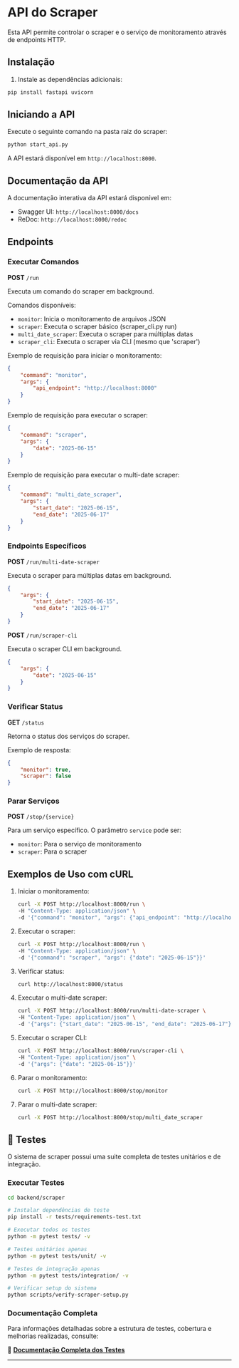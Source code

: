 # API do Scraper

Esta API permite controlar o scraper e o serviço de monitoramento através de endpoints HTTP.

## Instalação

1. Instale as dependências adicionais:

```bash
pip install fastapi uvicorn
```

## Iniciando a API

Execute o seguinte comando na pasta raiz do scraper:

```bash
python start_api.py
```

A API estará disponível em `http://localhost:8000`.

## Documentação da API

A documentação interativa da API estará disponível em:

- Swagger UI: `http://localhost:8000/docs`
- ReDoc: `http://localhost:8000/redoc`

## Endpoints

### Executar Comandos

**POST** `/run`

Executa um comando do scraper em background.

Comandos disponíveis:

- `monitor`: Inicia o monitoramento de arquivos JSON
- `scraper`: Executa o scraper básico (scraper_cli.py run)
- `multi_date_scraper`: Executa o scraper para múltiplas datas
- `scraper_cli`: Executa o scraper via CLI (mesmo que 'scraper')

Exemplo de requisição para iniciar o monitoramento:

```json
{
    "command": "monitor",
    "args": {
        "api_endpoint": "http://localhost:8000"
    }
}
```

Exemplo de requisição para executar o scraper:

```json
{
    "command": "scraper",
    "args": {
        "date": "2025-06-15"
    }
}
```

Exemplo de requisição para executar o multi-date scraper:

```json
{
    "command": "multi_date_scraper",
    "args": {
        "start_date": "2025-06-15",
        "end_date": "2025-06-17"
    }
}
```

### Endpoints Específicos

**POST** `/run/multi-date-scraper`

Executa o scraper para múltiplas datas em background.

```json
{
    "args": {
        "start_date": "2025-06-15",
        "end_date": "2025-06-17"
    }
}
```

**POST** `/run/scraper-cli`

Executa o scraper CLI em background.

```json
{
    "args": {
        "date": "2025-06-15"
    }
}
```

### Verificar Status

**GET** `/status`

Retorna o status dos serviços do scraper.

Exemplo de resposta:

```json
{
    "monitor": true,
    "scraper": false
}
```

### Parar Serviços

**POST** `/stop/{service}`

Para um serviço específico. O parâmetro `service` pode ser:

- `monitor`: Para o serviço de monitoramento
- `scraper`: Para o scraper

## Exemplos de Uso com cURL

1. Iniciar o monitoramento:

    ```bash
    curl -X POST http://localhost:8000/run \
    -H "Content-Type: application/json" \
    -d '{"command": "monitor", "args": {"api_endpoint": "http://localhost:8000"}}'
    ```

2. Executar o scraper:

    ```bash
    curl -X POST http://localhost:8000/run \
    -H "Content-Type: application/json" \
    -d '{"command": "scraper", "args": {"date": "2025-06-15"}}'
    ```

3. Verificar status:

    ```bash
    curl http://localhost:8000/status
    ```

4. Executar o multi-date scraper:

    ```bash
    curl -X POST http://localhost:8000/run/multi-date-scraper \
    -H "Content-Type: application/json" \
    -d '{"args": {"start_date": "2025-06-15", "end_date": "2025-06-17"}}'
    ```

5. Executar o scraper CLI:

    ```bash
    curl -X POST http://localhost:8000/run/scraper-cli \
    -H "Content-Type: application/json" \
    -d '{"args": {"date": "2025-06-15"}}'
    ```

6. Parar o monitoramento:

    ```bash
    curl -X POST http://localhost:8000/stop/monitor
    ```

7. Parar o multi-date scraper:

    ```bash
    curl -X POST http://localhost:8000/stop/multi_date_scraper
    ```

## 🧪 Testes

O sistema de scraper possui uma suite completa de testes unitários e de integração.

### Executar Testes

```bash
cd backend/scraper

# Instalar dependências de teste
pip install -r tests/requirements-test.txt

# Executar todos os testes
python -m pytest tests/ -v

# Testes unitários apenas
python -m pytest tests/unit/ -v

# Testes de integração apenas
python -m pytest tests/integration/ -v

# Verificar setup do sistema
python scripts/verify-scraper-setup.py
```

### Documentação Completa

Para informações detalhadas sobre a estrutura de testes, cobertura e melhorias realizadas, consulte:

📖 **[Documentação Completa dos Testes](TESTES-AUDITORIA.md)**

---

